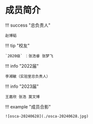# 成员简介

!!! success "总负责人"
    
    赵博韬

!!! tip  "校友"

    `2020级` ：张浩睿 张梦飞

!!! info "2022届"
    
    李湘敏（实验室总负责人）

!!! info "2023届"

    王嘉欣 张浩 莫文博

!!! example "成员合影"

    ![osca-20240628](./osca-20240628.jpg)